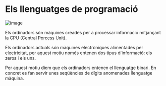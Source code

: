 # Els llenguatges de programació

![image](https://github.com/XaSaFa/IntroduccioProgramacio/assets/110727546/708d3143-c7f3-42c6-b6b6-23978a4361a6)

Els ordinadors són màquines creades per a processar informació mitjançant la CPU (Central Porcess Unit). 

Els ordinadors actuals són màquines electròniques alimentades per electricitat, per aquest motiu només entenen dos tipus d'informació: els zeros i els uns.

Per aquest motiu diem que els ordinadors entenen el llenguatge binari. En concret es fan servir unes seqüències de dígits anomenades llenguatge màquina.




